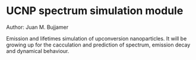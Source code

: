 # UCNP spectrum simulation module

Author: Juan M. Bujjamer

Emission and lifetimes simulation of upconversion nanoparticles. It will be growing up for the cacculation and prediction of spectrum, emission decay and dynamical behaviour.
